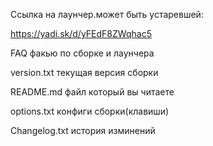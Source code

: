 Ссылка на лаунчер.может быть устаревшей:

https://yadi.sk/d/yFEdF8ZWqhac5

  FAQ факью по сборке и лаунчера
  
  version.txt текущая версия сборки
  
  README.md файл который вы читаете
  
  options.txt конфиги сборки(клавиши)
  
  Changelog.txt история изминений
  
